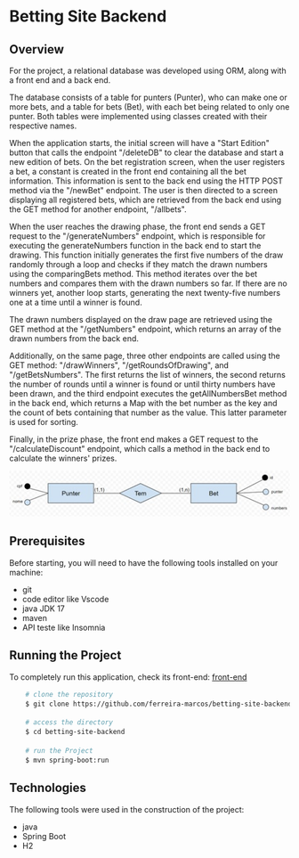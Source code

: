 # Betting Site Backend


## Overview
For the project, a relational database was developed using ORM, along with a front end and a back end.

The database consists of a table for punters (Punter), who can make one or more bets, and a table for bets (Bet), with each bet being related to only one punter. Both tables were implemented using classes created with their respective names.

When the application starts, the initial screen will have a "Start Edition" button that calls the endpoint "/deleteDB" to clear the database and start a new edition of bets. On the bet registration screen, when the user registers a bet, a constant is created in the front end containing all the bet information. This information is sent to the back end using the HTTP POST method via the "/newBet" endpoint. The user is then directed to a screen displaying all registered bets, which are retrieved from the back end using the GET method for another endpoint, "/allbets".

When the user reaches the drawing phase, the front end sends a GET request to the "/generateNumbers" endpoint, which is responsible for executing the generateNumbers function in the back end to start the drawing. This function initially generates the first five numbers of the draw randomly through a loop and checks if they match the drawn numbers using the comparingBets method. This method iterates over the bet numbers and compares them with the drawn numbers so far. If there are no winners yet, another loop starts, generating the next twenty-five numbers one at a time until a winner is found.

The drawn numbers displayed on the draw page are retrieved using the GET method at the "/getNumbers" endpoint, which returns an array of the drawn numbers from the back end.

Additionally, on the same page, three other endpoints are called using the GET method: "/drawWinners", "/getRoundsOfDrawing", and "/getBetsNumbers". The first returns the list of winners, the second returns the number of rounds until a winner is found or until thirty numbers have been drawn, and the third endpoint executes the getAllNumbersBet method in the back end, which returns a Map with the bet number as the key and the count of bets containing that number as the value. This latter parameter is used for sorting.

Finally, in the prize phase, the front end makes a GET request to the "/calculateDiscount" endpoint, which calls a method in the back end to calculate the winners' prizes.


![Logical Model](<Logical Model.jpg>)

## Prerequisites
Before starting, you will need to have the following tools installed on your machine:
- git
- code editor like Vscode
- java JDK 17
- maven
- API teste like Insomnia

## Running the Project
To completely run this application, check its front-end: [front-end](https://github.com/ferreira-marcos/betting-site-frontend)
```bash
    # clone the repository
    $ git clone https://github.com/ferreira-marcos/betting-site-backend.git

    # access the directory
    $ cd betting-site-backend

    # run the Project
    $ mvn spring-boot:run
```

## Technologies
The following tools were used in the construction of the project:
- java
- Spring Boot
- H2
